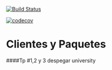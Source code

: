 [![Build Status](https://travis-ci.org/JuanchiRios/ClientesPaquetes.svg?branch=master)](https://travis-ci.org/JuanchiRios/ClientesPaquetes.svg?branch=master)

[![codecov](https://codecov.io/gh/JuanchiRios/ClientesPaquetes/branch/master/graph/badge.svg)](https://codecov.io/gh/JuanchiRios/ClientesPaquetes)


# Clientes y Paquetes
####Tp #1,2 y 3  despegar university 

